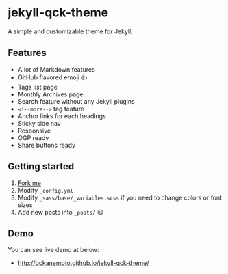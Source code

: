 # jekyll-qck-theme

A simple and customizable theme for Jekyll.

## Features

* A lot of Markdown features
* GitHub flavored emoji :+1:
* Tags list page
* Monthly Archives page
* Search feature without any Jekyll plugins
* `<!--more-->` tag feature
* Anchor links for each headings
* Sticky side nav
* Responsive
* OGP ready
* Share buttons ready

## Getting started

1. [Fork me](https://github.com/qckanemoto/jekyll-qck-theme/fork)
2. Modify `_config.yml`
3. Modify `_sass/base/_variables.scss` if you need to change colors or font sizes
4. Add new posts into `_posts/` :smiley:

## Demo

You can see live demo at below:

* http://qckanemoto.github.io/jekyll-qck-theme/
